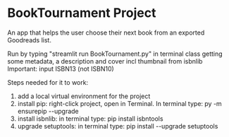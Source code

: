 # BookTournament Project

An app that helps the user choose their next book from an exported Goodreads list. 

Run by typing "streamlit run BookTournament.py" in terminal
class getting some metadata, a description and cover incl thumbnail from isbnlib
Important: input ISBN13 (not ISBN10)

Steps needed for it to work:
1. add a local virtual environment for the project
2. install pip: right-click project, open in Terminal. In terminal type:  py -m ensurepip --upgrade
3. install isbnlib: in terminal type: pip install isbntools
4. upgrade setuptools: in terminal type: pip install --upgrade setuptools